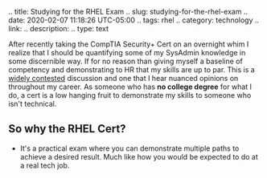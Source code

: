 .. title: Studying for the RHEL Exam
.. slug: studying-for-the-rhel-exam
.. date: 2020-02-07 11:18:26 UTC-05:00
.. tags: rhel
.. category: technology 
.. link: 
.. description: 
.. type: text

After recently taking the CompTIA Security+ Cert on an overnight whim I realize that I should be quantifying some of my SysAdmin knowledge in some discernible way. If for no reason than giving myself a baseline of competency and demonstrating to HR that my skills are up to par. This is a [widely contested](https://news.ycombinator.com/item?id=4182338) discussion and one that I hear nuanced opinions on throughout my career. As someone who has **no college degree** for what I do, a cert is a low hanging fruit to demonstrate my skills to someone who isn't technical. 

## So why the RHEL Cert?

- It's a practical exam where you can demonstrate multiple paths to achieve a desired result. Much like how you would be expected to do at a real tech job. 

